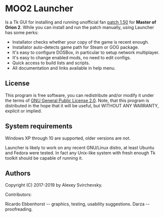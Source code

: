 MOO2 Launcher
=============

Is a Tk GUI for installing and running unofficial fan
[patch 1.50](http://moo2mod.com) for **Master of Orion 2**.
While you can install and run the patch manually, using Launcher has some perks:

- Installator checks whether your copy of the game is recent enough.
- Installator auto-detects game path for Steam or GOG package.
- It's easy to configure DOSBox, in particular to setup network multiplayer.
- It's easy to change enabled mods, no need to edit configs.
- Quick access to build lists and scripts.
- All documentation and links available in help menu.

License
-------

This program is free software, you can redistribute and/or modify it under the
terms of [GNU General Public License 2.0](LICENSE).  Note, that this program is
distributed in the hope that it will be useful, but WITHOUT ANY WARRANTY,
explicit or implied.

System requirements
-------------------

Windows XP through 10 are supported, older versions are not.

Launcher is likely to work on any recent GNU/Linux distro, at least Ubuntu and
Fedora were tested. In fact any Unix-like system with fresh enough Tk toolkit
should be capable of running it.

Authors
-------

Copyright (C) 2017-2019 by Alexey Svirchevsky.

Contributors:

Ricardo Ebbenhorst -- graphics, testing, usability suggestions.
Darza -- proofreading.
